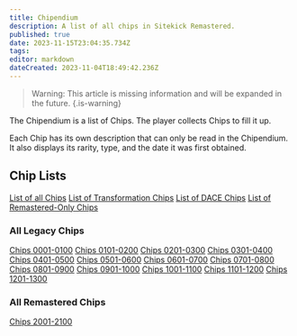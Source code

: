 ```yaml
---
title: Chipendium
description: A list of all chips in Sitekick Remastered.
published: true
date: 2023-11-15T23:04:35.734Z
tags: 
editor: markdown
dateCreated: 2023-11-04T18:49:42.236Z
---
```


>  Warning:	This article is missing information and will be expanded in the future. 
{.is-warning}

The Chipendium is a list of Chips. The player collects Chips to fill it up.

Each Chip has its own description that can only be read in the Chipendium. It also displays its rarity, type, and the date it was first obtained.

## Chip Lists
[List of all Chips](/Home/Sitekick/Chipendium/Chips/All-Chips)
[List of Transformation Chips](/Home/Sitekick/Chips/Transformation-Chips)
[List of DACE Chips](/Home/Sitekick/DACE/Winners)
[List of Remastered-Only Chips](/Home/Sitekick/Chipendium/Chips/New-Chips)

### All Legacy Chips
[Chips 0001-0100](/Home/Sitekick/Chipendium/Chips/0001-0100)
[Chips 0101-0200](/Home/Sitekick/Chipendium/Chips/0101-0200)
[Chips 0201-0300](/Home/Sitekick/Chipendium/Chips/0201-0300)
[Chips 0301-0400](/Home/Sitekick/Chipendium/Chips/0301-0400)
[Chips 0401-0500](/Home/Sitekick/Chipendium/Chips/0401-0500)
[Chips 0501-0600](/Home/Sitekick/Chipendium/Chips/0501-0600)
[Chips 0601-0700](/Home/Sitekick/Chipendium/Chips/0601-0700)
[Chips 0701-0800](/Home/Sitekick/Chipendium/Chips/0701-0800)
[Chips 0801-0900](/Home/Sitekick/Chipendium/Chips/0801-0900)
[Chips 0901-1000](/Home/Sitekick/Chipendium/Chips/0901-1000)
[Chips 1001-1100](/Home/Sitekick/Chipendium/Chips/1001-1100)
[Chips 1101-1200](/Home/Sitekick/Chipendium/Chips/1101-1200)
[Chips 1201-1300](/Home/Sitekick/Chipendium/Chips/1201-1300)

### All Remastered Chips
[Chips 2001-2100](/Home/Sitekick/Chipendium/Chips/2001-2100)
